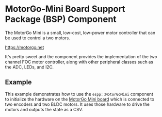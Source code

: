 # MotorGo-Mini Board Support Package (BSP) Component

The MotorGo Mini is a small, low-cost, low-power motor controller that can be
used to control a two motors.

https://motorgo.net

It's pretty sweet and the component provides the implementation of the two
channel FOC motor controller, along with other peripheral classes such as the
ADC, LEDs, and I2C.

## Example

This example demonstrates how to use the `espp::MotorGoMini` component to
initialize the hardware on the [MotorGo Mini board](https://motorgo.net) which
is connected to two encoders and two BLDC motors. It uses those hardware to
drive the motors and outputs the state as a CSV.

